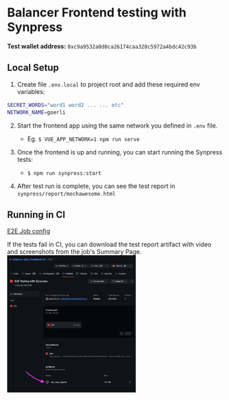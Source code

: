 # Balancer Frontend testing with Synpress

**Test wallet address:** `0xc9a9532a0d0ca26174caa328c5972a4bdc42c93b`

## Local Setup

1. Create file `.env.local` to project root and add these required env variables:

```sh
SECRET_WORDS="word1 word2 ... ... etc"
NETWORK_NAME=goerli
```

2. Start the frontend app using the same network you defined in `.env` file.

   - Eg. `$ VUE_APP_NETWORK=1 npm run serve`

3. Once the frontend is up and running, you can start running the Synpress tests:

   - `$ npm run synpress:start`

4. After test run is complete, you can see the test report in `synpress/report/mochawesome.html`

## Running in CI

[E2E Job config](https://github.com/balancer-labs/frontend-v2/blob/develop/.github/workflows/checks.yml)

If the tests fail in CI, you can download the test report artifact with video and screenshots from the job's Summary Page.
<img width="300" alt="Download job artifacts" src="./Download job artifacts.png">
